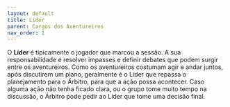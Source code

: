 ```yaml
---
layout: default
title: Líder
parent: Cargos dos Aventureiros
nav_order: 1
---
```


O **Líder** é tipicamente o jogador que marcou a sessão. A sua responsabilidade é resolver impasses e definir debates que podem surgir entre os aventureiros. Como os aventureiros costumam agir e andar juntos, após discutirem um plano, geralmente é o Líder que repassa o planejamento para o Árbitro, para que a ação possa acontecer. Caso alguma ação não tenha ficado clara, ou o grupo tome muito tempo na discussão, o Árbitro pode pedir ao Líder que tome uma decisão final.
